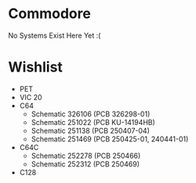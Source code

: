 # Commodore
No Systems Exist Here Yet :(

# Wishlist
* PET
* VIC 20
* C64
  * Schematic 326106 (PCB 326298-01)
  * Schematic 251022 (PCB KU-14194HB)
  * Schematic 251138 (PCB 250407-04)
  * Schematic 251469 (PCB 250425-01, 240441-01)
* C64C
  * Schematic 252278 (PCB 250466)
  * Schematic 252312 (PCB 250469)
* C128

